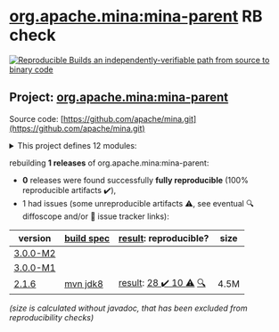 [org.apache.mina:mina-parent](https://search.maven.org/artifact/org.apache.mina/mina-parent/) RB check
=======

[![Reproducible Builds](https://reproducible-builds.org/images/logos/rb.svg) an independently-verifiable path from source to binary code](https://reproducible-builds.org/)

## Project: [org.apache.mina:mina-parent](https://search.maven.org/artifact/org.apache.mina/mina-parent/)

Source code: [https://github.com/apache/mina.git](https://github.com/apache/mina.git)

<details><summary>This project defines 12 modules:</summary>

* [org.apache.mina:mina-core](https://search.maven.org/artifact/org.apache.mina/mina-core/)
* [org.apache.mina:mina-example](https://search.maven.org/artifact/org.apache.mina/mina-example/)
* [org.apache.mina:mina-filter-compression](https://search.maven.org/artifact/org.apache.mina/mina-filter-compression/)
* [org.apache.mina:mina-http](https://search.maven.org/artifact/org.apache.mina/mina-http/)
* [org.apache.mina:mina-integration-beans](https://search.maven.org/artifact/org.apache.mina/mina-integration-beans/)
* [org.apache.mina:mina-integration-jmx](https://search.maven.org/artifact/org.apache.mina/mina-integration-jmx/)
* [org.apache.mina:mina-integration-ognl](https://search.maven.org/artifact/org.apache.mina/mina-integration-ognl/)
* [org.apache.mina:mina-integration-xbean](https://search.maven.org/artifact/org.apache.mina/mina-integration-xbean/)
* [org.apache.mina:mina-legal](https://search.maven.org/artifact/org.apache.mina/mina-legal/)
* [org.apache.mina:mina-parent](https://search.maven.org/artifact/org.apache.mina/mina-parent/)
* [org.apache.mina:mina-statemachine](https://search.maven.org/artifact/org.apache.mina/mina-statemachine/)
* [org.apache.mina:mina-transport-apr](https://search.maven.org/artifact/org.apache.mina/mina-transport-apr/)
</details>

rebuilding **1 releases** of org.apache.mina:mina-parent:
- **0** releases were found successfully **fully reproducible** (100% reproducible artifacts :heavy_check_mark:),
- 1 had issues (some unreproducible artifacts :warning:, see eventual :mag: diffoscope and/or :memo: issue tracker links):

| version | [build spec](/BUILDSPEC.md) | [result](https://reproducible-builds.org/docs/jvm/): reproducible? | size |
| -- | --------- | ------ | -- |
| [3.0.0-M2](https://search.maven.org/artifact/org.apache.mina/mina-parent/3.0.0-M2/pom) | | | |
| [3.0.0-M1](https://search.maven.org/artifact/org.apache.mina/mina-parent/3.0.0-M1/pom) | | | |
| [2.1.6](https://search.maven.org/artifact/org.apache.mina/mina-parent/2.1.6/pom) | [mvn jdk8](mina-2.1.6.buildspec) | [result](mina-parent-2.1.6.buildinfo): [28 :heavy_check_mark:  10 :warning:](mina-parent-2.1.6.buildcompare) [:mag:](mina-parent-2.1.6.diffoscope) | 4.5M |

<i>(size is calculated without javadoc, that has been excluded from reproducibility checks)</i>
